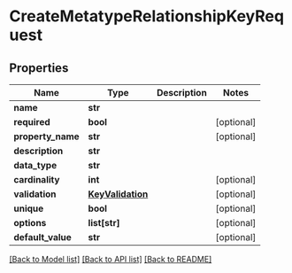# CreateMetatypeRelationshipKeyRequest

## Properties
Name | Type | Description | Notes
------------ | ------------- | ------------- | -------------
**name** | **str** |  | 
**required** | **bool** |  | [optional] 
**property_name** | **str** |  | [optional] 
**description** | **str** |  | 
**data_type** | **str** |  | 
**cardinality** | **int** |  | [optional] 
**validation** | [**KeyValidation**](KeyValidation.md) |  | [optional] 
**unique** | **bool** |  | [optional] 
**options** | **list[str]** |  | [optional] 
**default_value** | **str** |  | [optional] 

[[Back to Model list]](../README.md#documentation-for-models) [[Back to API list]](../README.md#documentation-for-api-endpoints) [[Back to README]](../README.md)

